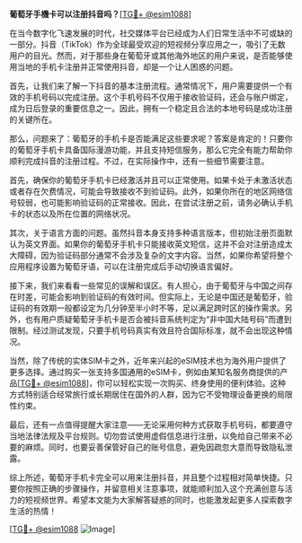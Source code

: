 **葡萄牙手機卡可以注册抖音吗？**[[TG💪+ @esim1088](https://t.me/s/esim1088)]

在当今数字化飞速发展的时代，社交媒体平台已经成为人们日常生活中不可或缺的一部分。抖音（TikTok）作为全球最受欢迎的短视频分享应用之一，吸引了无数用户的目光。然而，对于那些身在葡萄牙或其他海外地区的用户来说，是否能够使用当地的手机卡注册并正常使用抖音，却是一个让人困惑的问题。

首先，让我们来了解一下抖音的基本注册流程。通常情况下，用户需要提供一个有效的手机号码以完成注册。这个手机号码不仅用于接收验证码，还会与账户绑定，成为日后登录的重要信息之一。因此，拥有一个稳定且合法的本地号码是成功注册的关键所在。

那么，问题来了：葡萄牙的手机卡是否能满足这些要求呢？答案是肯定的！只要你的葡萄牙手机卡具备国际漫游功能，并且支持短信服务，那么它完全有能力帮助你顺利完成抖音的注册过程。不过，在实际操作中，还有一些细节需要注意。

首先，确保你的葡萄牙手机卡已经激活并且可以正常使用。如果卡处于未激活状态或者存在欠费情况，可能会导致接收不到验证码。此外，如果你所在的地区网络信号较弱，也可能影响验证码的正常接收。因此，在尝试注册之前，请务必确认手机卡的状态以及所在位置的网络状况。

其次，关于语言方面的问题。虽然抖音本身支持多种语言版本，但初始注册页面默认为英文界面。如果你的葡萄牙手机卡只能接收英文短信，这并不会对注册造成太大障碍，因为验证码部分通常不会涉及复杂的文字内容。当然，如果你希望将整个应用程序设置为葡萄牙语，可以在注册完成后手动切换语言偏好。

接下来，我们来看看一些常见的误解和误区。有人担心，由于葡萄牙与中国之间存在时差，可能会影响到验证码的有效时间。但实际上，无论是中国还是葡萄牙，验证码的有效期一般都设定为几分钟至半小时不等，足以满足跨时区的操作需求。另外，也有用户质疑葡萄牙手机卡是否会被抖音系统判定为“非中国大陆号码”而遭到限制。经过测试发现，只要手机号码真实有效且符合国际标准，就不会出现这种情况。

当然，除了传统的实体SIM卡之外，近年来兴起的eSIM技术也为海外用户提供了更多选择。通过购买一张支持多国通用的eSIM卡，例如由某知名服务商提供的产品[[TG💪+ @esim1088](https://t.me/s/esim1088)]，你可以轻松实现一次购买、终身使用的便利体验。这种方式特别适合经常旅行或长期居住在国外的人群，因为它不受物理设备更换的局限性约束。

最后，还有一点值得提醒大家注意——无论采用何种方式获取手机号码，都要遵守当地法律法规及平台规则。切勿尝试使用虚假信息进行注册，以免给自己带来不必要的麻烦。同时，也要妥善保管好自己的账号信息，避免因疏忽大意而导致隐私泄露。

综上所述，葡萄牙手机卡完全可以用来注册抖音，并且整个过程相对简单快捷。只要你按照正确的步骤操作，并留意相关注意事项，就能顺利加入这个充满创意与活力的短视频世界。希望本文能为大家解答疑惑的同时，也能激发起更多人探索数字生活的热情！

[[TG💪+ @esim1088](https://t.me/s/esim1088) ![Image](https://i.postimg.cc/4NQfJmqS/Snipaste-2025-05-13-00-14-12.png)]